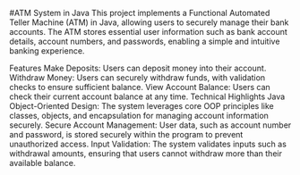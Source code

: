 #ATM System in Java
This project implements a Functional Automated Teller Machine (ATM) in Java, allowing users to securely manage their bank accounts. The ATM stores essential user information such as bank account details, account numbers, and passwords, enabling a simple and intuitive banking experience.

Features
Make Deposits: Users can deposit money into their account.
Withdraw Money: Users can securely withdraw funds, with validation checks to ensure sufficient balance.
View Account Balance: Users can check their current account balance at any time.
Technical Highlights
Java Object-Oriented Design: The system leverages core OOP principles like classes, objects, and encapsulation for managing account information securely.
Secure Account Management: User data, such as account number and password, is stored securely within the program to prevent unauthorized access.
Input Validation: The system validates inputs such as withdrawal amounts, ensuring that users cannot withdraw more than their available balance.
